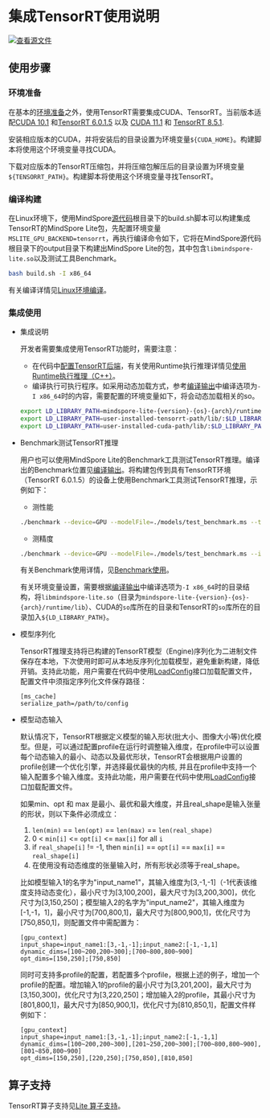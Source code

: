 # 集成TensorRT使用说明

[![查看源文件](https://mindspore-website.obs.cn-north-4.myhuaweicloud.com/website-images/r2.1/resource/_static/logo_source.svg)](https://gitee.com/mindspore/docs/blob/r2.1/docs/lite/docs/source_zh_cn/use/tensorrt_info.md)

## 使用步骤

### 环境准备

在基本的[环境准备](https://www.mindspore.cn/lite/docs/zh-CN/r2.1/use/build.html)之外，使用TensorRT需要集成CUDA、TensorRT。当前版本适配[CUDA 10.1](https://developer.nvidia.com/cuda-10.1-download-archive-base) 和[TensorRT 6.0.1.5](https://developer.nvidia.com/nvidia-tensorrt-6x-download) 以及 [CUDA 11.1](https://developer.nvidia.com/cuda-11.1.1-download-archive) 和 [TensorRT 8.5.1](https://developer.nvidia.com/nvidia-tensorrt-8x-download).

安装相应版本的CUDA，并将安装后的目录设置为环境变量`${CUDA_HOME}`。构建脚本将使用这个环境变量寻找CUDA。

下载对应版本的TensorRT压缩包，并将压缩包解压后的目录设置为环境变量`${TENSORRT_PATH}`。构建脚本将使用这个环境变量寻找TensorRT。

### 编译构建

在Linux环境下，使用MindSpore[源代码](https://gitee.com/mindspore/mindspore)根目录下的build.sh脚本可以构建集成TensorRT的MindSpore Lite包，先配置环境变量`MSLITE_GPU_BACKEND=tensorrt`，再执行编译命令如下，它将在MindSpore源代码根目录下的output目录下构建出MindSpore Lite的包，其中包含`libmindspore-lite.so`以及测试工具Benchmark。

```bash
bash build.sh -I x86_64
```

有关编译详情见[Linux环境编译](https://www.mindspore.cn/lite/docs/zh-CN/r2.1/use/build.html#linux环境编译)。

### 集成使用

- 集成说明

    开发者需要集成使用TensorRT功能时，需要注意：
    - 在代码中[配置TensorRT后端](https://www.mindspore.cn/lite/docs/zh-CN/r2.1/use/runtime_cpp.html#配置使用gpu后端)，有关使用Runtime执行推理详情见[使用Runtime执行推理（C++）](https://www.mindspore.cn/lite/docs/zh-CN/r2.1/use/runtime_cpp.html)。
    - 编译执行可执行程序。如采用动态加载方式，参考[编译输出](https://www.mindspore.cn/lite/docs/zh-CN/r2.1/use/build.html)中编译选项为`-I x86_64`时的内容，需要配置的环境变量如下，将会动态加载相关的so。

    ```bash
    export LD_LIBRARY_PATH=mindspore-lite-{version}-{os}-{arch}/runtime/lib/:$LD_LIBRARY_PATH
    export LD_LIBRARY_PATH=user-installed-tensorrt-path/lib/:$LD_LIBRARY_PATH
    export LD_LIBRARY_PATH=user-installed-cuda-path/lib/:$LD_LIBRARY_PATH
    ```

- Benchmark测试TensorRT推理

    用户也可以使用MindSpore Lite的Benchmark工具测试TensorRT推理。编译出的Benchmark位置见[编译输出](https://www.mindspore.cn/lite/docs/zh-CN/r2.1/use/build.html)。将构建包传到具有TensorRT环境（TensorRT 6.0.1.5）的设备上使用Benchmark工具测试TensorRT推理，示例如下：

    - 测性能

    ```bash
    ./benchmark --device=GPU --modelFile=./models/test_benchmark.ms --timeProfiling=true
    ```

    - 测精度

    ```bash
    ./benchmark --device=GPU --modelFile=./models/test_benchmark.ms --inDataFile=./input/test_benchmark.bin --inputShapes=1,32,32,1 --accuracyThreshold=3 --benchmarkDataFile=./output/test_benchmark.out
    ```

    有关Benchmark使用详情，见[Benchmark使用](https://www.mindspore.cn/lite/docs/zh-CN/r2.1/use/benchmark.html)。

    有关环境变量设置，需要根据[编译输出](https://www.mindspore.cn/lite/docs/zh-CN/r2.1/use/build.html)中编译选项为`-I x86_64`时的目录结构，将`libmindspore-lite.so`（目录为`mindspore-lite-{version}-{os}-{arch}/runtime/lib`）、CUDA的`so`库所在的目录和TensorRT的`so`库所在的目录加入`${LD_LIBRARY_PATH}`。

- 模型序列化

    TensorRT推理支持将已构建的TensorRT模型（Engine)序列化为二进制文件保存在本地，下次使用时即可从本地反序列化加载模型，避免重新构建，降低开销。支持此功能，用户需要在代码中使用[LoadConfig](https://www.mindspore.cn/lite/api/zh-CN/r2.1/api_cpp/mindspore.html#loadconfig)接口加载配置文件，配置文件中须指定序列化文件保存路径：

    ```
    [ms_cache]
    serialize_path=/path/to/config
    ```

- 模型动态输入

    默认情况下，TensorRT根据定义模型的输入形状(批大小、图像大小等)优化模型。但是，可以通过配置profile在运行时调整输入维度，在profile中可以设置每个动态输入的最小、动态以及最优形状，TensorRT会根据用户设置的profile创建一个优化引擎，并选择最优最快的内核, 并且在profile中支持一个输入配置多个输入维度。支持此功能，用户需要在代码中使用[LoadConfig](https://www.mindspore.cn/lite/api/zh-CN/r2.1/api_cpp/mindspore.html#loadconfig)接口加载配置文件。

    如果min、opt 和 max 是最小、最优和最大维度，并且real_shape是输入张量的形状，则以下条件必须成立：

    1. `len(min)` == `len(opt)` == `len(max)` == `len(real_shape)`
    2. 0 < `min[i]` <= `opt[i]` <= `max[i]` for all `i`
    3. if `real_shape[i]` != -1, then `min[i]` == `opt[i]` == `max[i]` == `real_shape[i]`
    4. 在使用没有动态维度的张量输入时，所有形状必须等于real_shape。

    比如模型输入1的名字为"input_name1"，其输入维度为[3,-1,-1]（-1代表该维度支持动态变化），最小尺寸为[3,100,200]，最大尺寸为[3,200,300]，优化尺寸为[3,150,250]；模型输入2的名字为"input_name2"，其输入维度为[-1,-1，1]，最小尺寸为[700,800,1]，最大尺寸为[800,900,1]，优化尺寸为[750,850,1]，则配置文件中需配置为：

    ```
    [gpu_context]
    input_shape=input_name1:[3,-1,-1];input_name2:[-1,-1,1]
    dynamic_dims=[100~200,200~300];[700~800,800~900]
    opt_dims=[150,250];[750,850]
    ```

    同时可支持多profile的配置，若配置多个profile，根据上述的例子，增加一个profile的配置。增加输入1的profile的最小尺寸为[3,201,200]，最大尺寸为[3,150,300]，优化尺寸为[3,220,250]；增加输入2的profile，其最小尺寸为[801,800,1]，最大尺寸为[850,900,1]，优化尺寸为[810,850,1]，配置文件样例如下：

    ```
    [gpu_context]
    input_shape=input_name1:[3,-1,-1];input_name2:[-1,-1,1]
    dynamic_dims=[100~200,200~300],[201~250,200~300];[700~800,800~900],[801~850,800~900]
    opt_dims=[150,250],[220,250];[750,850],[810,850]
    ```

## 算子支持

TensorRT算子支持见[Lite 算子支持](https://www.mindspore.cn/lite/docs/zh-CN/r2.1/operator_list_lite.html)。

